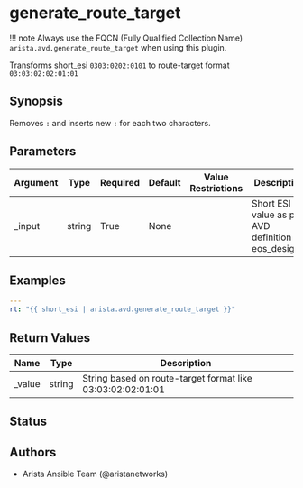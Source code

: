 # generate_route_target

!!! note
    Always use the FQCN (Fully Qualified Collection Name) `arista.avd.generate_route_target` when using this plugin.

Transforms short\_esi <code>0303\:0202\:0101</code> to route\-target format <code>03\:03\:02\:02\:01\:01</code>

## Synopsis

Removes <code>\:</code> and inserts new <code>\:</code> for each two characters.

## Parameters

| Argument | Type | Required | Default | Value Restrictions | Description |
| -------- | ---- | -------- | ------- | ------------------ | ----------- |
| _input | string | True | None |  | Short ESI value as per AVD definition in eos\_designs. |

## Examples

```yaml
---
rt: "{{ short_esi | arista.avd.generate_route_target }}"
```

## Return Values

| Name | Type | Description |
| ---- | ---- | ----------- |
| _value | string | String based on route\-target format like 03\:03\:02\:02\:01\:01 |

## Status

## Authors

- Arista Ansible Team (@aristanetworks)

